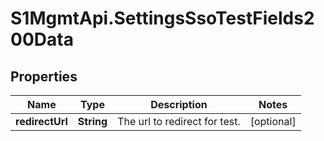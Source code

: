 # S1MgmtApi.SettingsSsoTestFields200Data

## Properties
Name | Type | Description | Notes
------------ | ------------- | ------------- | -------------
**redirectUrl** | **String** | The url to redirect for test. | [optional] 


